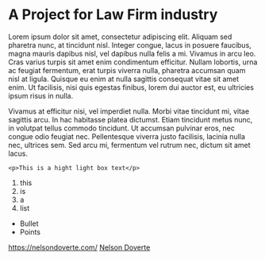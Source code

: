 A Project for Law Firm industry
==============================

Lorem ipsum dolor sit amet, consectetur adipiscing elit. Aliquam sed pharetra nunc, at tincidunt nisl. Integer congue, lacus in posuere faucibus, magna mauris dapibus nisl, vel dapibus nulla felis a mi. Vivamus in arcu leo. Cras varius turpis sit amet enim condimentum efficitur. Nullam lobortis, urna ac feugiat fermentum, erat turpis viverra nulla, pharetra accumsan quam nisl at ligula. Quisque eu enim at nulla sagittis consequat vitae sit amet enim. Ut facilisis, nisi quis egestas finibus, lorem dui auctor est, eu ultricies ipsum risus in nulla.

Vivamus at efficitur nisi, vel imperdiet nulla. Morbi vitae tincidunt mi, vitae sagittis arcu. In hac habitasse platea dictumst. Etiam tincidunt metus nunc, in volutpat tellus commodo tincidunt. Ut accumsan pulvinar eros, nec congue odio feugiat nec. Pellentesque viverra justo facilisis, lacinia nulla nec, ultrices sem. Sed arcu mi, fermentum vel rutrum nec, dictum sit amet lacus.

```
<p>This is a hight light box text</p>
```

1. this
2. is
3. a
4. list

* Bullet
* Points

https://nelsondoverte.com/
[Nelson Doverte](https://nelsondoverte.com/)

